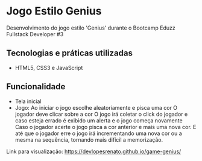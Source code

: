# Jogo Estilo Genius

Desenvolvimento do jogo estilo 'Genius' durante o Bootcamp Eduzz Fullstack Developer #3

## Tecnologias e práticas utilizadas
- HTML5, CSS3 e JavaScript

## Funcionalidade
- Tela inicial
- Jogo:
Ao iniciar o jogo escolhe aleatoriamente e pisca uma cor
O jogador deve clicar sobre a cor
O jogo irá coletar o click do jogador e caso esteja errado é exibido um alerta e o jogo começa novamente
Caso o jogador acerte o jogo pisca a cor anterior e mais uma nova cor.
E até que o jogador erre o jogo irá incrementando uma nova cor ou a mesma na sequência, tornando mais difícil a memorização. 

Link para visualização: https://devlopesrenato.github.io/game-genius/
